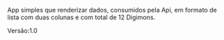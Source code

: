 App simples que renderizar dados, consumidos pela Api, em formato de lista com duas colunas e com total de 12 Digimons.

Versão:1.0

